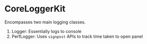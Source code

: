 # CoreLoggerKit

Encompasses two main logging classes.

1. Logger: Essentially logs to console
2. PerfLogger: Uses `signpost` APIs to track time taken to open panel
